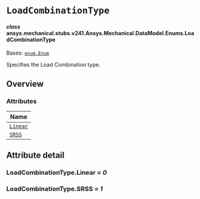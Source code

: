 # `LoadCombinationType`



#### *class* ansys.mechanical.stubs.v241.Ansys.Mechanical.DataModel.Enums.LoadCombinationType

Bases: [`enum.Enum`](https://docs.python.org/3/library/enum.html#enum.Enum)

Specifies the Load Combination type.

<!-- !! processed by numpydoc !! -->

<a id="overview"></a>

## Overview

### Attributes

| Name |
| ---------------------------------------------------------------------------------------------------------------------- |
| [`Linear`](../../../../../v242/Ansys/Mechanical/DataModel/Enums/LoadCombinationType.md#LoadCombinationType.Linear) |
| [`SRSS`](../../../../../v242/Ansys/Mechanical/DataModel/Enums/LoadCombinationType.md#LoadCombinationType.SRSS) |

<a id="attribute-detail"></a>

## Attribute detail

<a id="LoadCombinationType.Linear"></a>

### LoadCombinationType.Linear *= 0*

<a id="LoadCombinationType.SRSS"></a>

### LoadCombinationType.SRSS *= 1*


